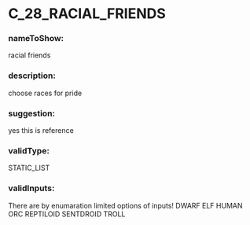 

# C_28_RACIAL_FRIENDS



  


### nameToShow:
  
racial friends  


### description:
  
choose	races for pride  


### suggestion:
  
yes this is reference  


### validType:
  
STATIC_LIST  


### validInputs:
  
There are by enumaration limited options of inputs!
DWARF
ELF
HUMAN
ORC
REPTILOID
SENTDROID
TROLL

